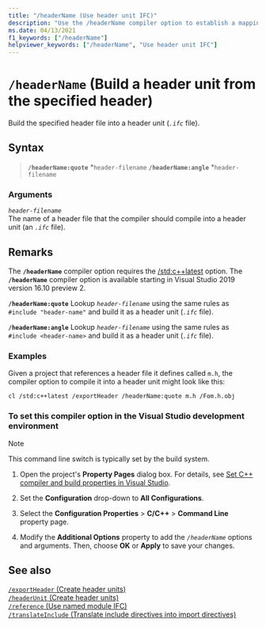 ```yaml
---
title: "/headerName (Use header unit IFC)"
description: "Use the /headerName compiler option to establish a mapping between a header file and the header unit to build."
ms.date: 04/13/2021
f1_keywords: ["/headerName"]
helpviewer_keywords: ["/headerName", "Use header unit IFC"]
---
```

# `/headerName` (Build a header unit from the specified header)

Build the specified header file into a header unit (*`.ifc`* file).

## Syntax

> **`/headerName:quote`** *`header-filename`
> **`/headerName:angle`** *`header-filename`

### Arguments

*`header-filename`*\
The name of a header file that the compiler should compile into a header unit (an *`.ifc`* file).

## Remarks

The **`/headerName`** compiler option requires the [/std:c++latest](std-specify-language-standard-version.md) option. The **`/headerName`** compiler option is available starting in Visual Studio 2019 version 16.10 preview 2.

**`/headerName:quote`** Lookup *`header-filename`* using the same rules as `#include "header-name"` and build it as a header unit (*`.ifc`* file).

**`/headerName:angle`**  Lookup *`header-filename`* using the same rules as `#include <header-name>` and build it as a header unit (*`.ifc`* file).

### Examples

Given a project that references a header file it defines called `m.h`, the compiler option to compile it into a header unit might look like this:

```CMD
cl /std:c++latest /exportHeader /headerName:quote m.h /Fom.h.obj

```

### To set this compiler option in the Visual Studio development environment

> [!NOTE]
> This command line switch is typically set by the build system.

1. Open the project's **Property Pages** dialog box. For details, see [Set C++ compiler and build properties in Visual Studio](../working-with-project-properties.md).

1. Set the **Configuration** drop-down to **All Configurations**.

1. Select the **Configuration Properties** > **C/C++** > **Command Line** property page.

1. Modify the **Additional Options** property to add the *`/headerName`* options and arguments. Then, choose **OK** or **Apply** to save your changes.

## See also

[`/exportHeader` (Create header units)](module-exportheader.md)\
[`/headerUnit` (Create header units)](headerunit.md)\
[`/reference` (Use named module IFC)](module-reference.md)\
[`/translateInclude` (Translate include directives into import directives)](translateinclude.md)